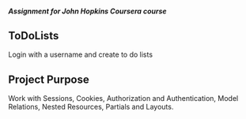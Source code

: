 ##### Assignment for John Hopkins Coursera course

## ToDoLists
Login with a username and create to do lists

## Project Purpose
Work with Sessions, Cookies, Authorization and Authentication, Model Relations, Nested Resources, Partials and Layouts.
